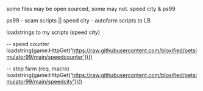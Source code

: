 some files may be open sourced, some may not. 
speed city & ps99 

ps99 - scam scripts 
|| speed city - autofarm scripts to LB 

loadstrings to my scripts (speed city)

-- speed counter
loadstring(game:HttpGet('https://raw.githubusercontent.com/bloxified/petsimulator99/main/speedcounter'))()

-- step farm (req. macro)
loadstring(game:HttpGet('https://raw.githubusercontent.com/bloxified/petsimulator99/main/speedcity'))()
